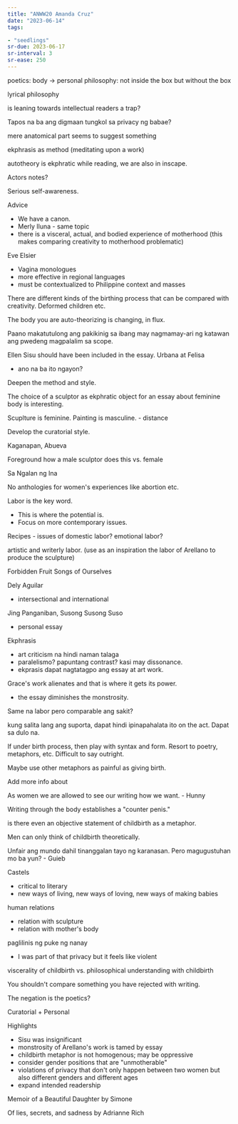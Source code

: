 ```yaml
---
title: "ANWW20 Amanda Cruz"
date: "2023-06-14"
tags:

- "seedlings"
sr-due: 2023-06-17
sr-interval: 3
sr-ease: 250
---
```


poetics: body -> personal
philosophy: not inside the box but without the box

lyrical philosophy

is leaning towards intellectual readers a trap?

Tapos na ba ang digmaan tungkol sa privacy ng babae?

mere anatomical part seems to suggest something

ekphrasis as method (meditating upon a work)
 
autotheory is ekphratic
while reading, we are also in inscape.

Actors notes?

Serious self-awareness.

Advice
- We have a canon.
- Merly Iluna - same topic
- there is a visceral, actual, and bodied experience of motherhood (this makes comparing creativity to motherhood problematic)

Eve Elsier
- Vagina monologues
- more effective in regional languages
- must be contextualized to Philippine context and masses

There are different kinds of the birthing process that can be compared with creativity. Deformed children etc.

The body you are auto-theorizing is changing, in flux.

Paano makatutulong ang pakikinig sa ibang may nagmamay-ari ng katawan ang pwedeng magpalalim sa scope.

Ellen Sisu should have been included in the essay.
Urbana at Felisa
- ano na ba ito ngayon?

Deepen the method and style.

The choice of a sculptor as ekphratic object for an essay about feminine body is interesting.

Scuplture is feminine.
Painting is masculine. - distance

Develop the curatorial style.

Kaganapan, Abueva

Foreground how a male sculptor does this vs. female

Sa Ngalan ng Ina

No anthologies for women's experiences like abortion etc.

Labor is the key word.
- This is where the potential is.
- Focus on more contemporary issues.

Recipes - issues of domestic labor? emotional labor?

artistic and writerly labor. (use as an inspiration the labor of Arellano to produce the sculpture)

Forbidden Fruit
Songs of Ourselves

Dely Aguilar
- intersectional and international

Jing Panganiban, Susong Susong Suso
- personal essay

Ekphrasis
- art criticism na hindi naman talaga
- paralelismo? papuntang contrast? kasi may dissonance.
- ekprasis dapat nagtatagpo ang essay at art work.

Grace's work alienates and that is where it gets its power.
- the essay diminishes the monstrosity.

Same na labor pero comparable ang sakit?

kung salita lang ang suporta, dapat hindi ipinapahalata ito on the act. Dapat sa dulo na.

If under birth process, then play with syntax and form. Resort to poetry, metaphors, etc. Difficult to say outright.

Maybe use other metaphors as painful as giving birth.

Add more info about 

As women we are allowed to see our writing how we want. - Hunny

Writing through the body establishes a "counter penis."

is there even an objective statement of childbirth as a metaphor.

Men can only think of childbirth theoretically.

Unfair ang mundo dahil tinanggalan tayo ng karanasan. Pero magugustuhan mo ba yun? - Guieb

Castels
- critical to literary
- new ways of living, new ways of loving, new ways of making babies

human relations
- relation with sculpture
- relation with mother's body

paglilinis ng puke ng nanay
- I was part of that privacy but it feels like violent

viscerality of childbirth vs. philosophical understanding with childbirth

You shouldn't compare something you have rejected with writing.

The negation is the poetics?

Curatorial + Personal

Highlights
- Sisu was insignificant
- monstrosity of Arellano's work is tamed by essay
- childbirth metaphor is not homogenous; may be oppressive
- consider gender positions that are "unmotherable"
- violations of privacy that don't only happen between two women but also different genders and different ages
- expand intended readership

Memoir of a Beautiful Daughter by Simone

Of lies, secrets, and sadness by Adrianne Rich
